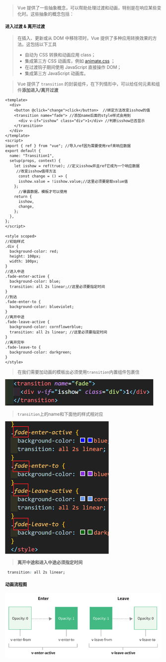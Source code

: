 > Vue 提供了一些抽象概念，可以帮助处理过渡和动画，特别是在响应某些变化时。这些抽象的概念包括：

#### 进入过渡 & 离开过渡

> 在插入、更新或从 DOM 中移除项时，Vue 提供了多种应用转换效果的方法。这包括以下工具
>
> * 自动为 CSS 转换和动画应用 class；
> * 集成第三方 CSS 动画库，例如 [animate.css](https://animate.style/) ；
> * 在过渡钩子期间使用 JavaScript 直接操作 DOM；
> * 集成第三方 JavaScript 动画库。

> Vue 提供了 `transition` 的封装组件，在下列情形中，可以给任何元素和组件**添加进入/离开过渡**

```vue
<template>
  <div>
    <button @click="change">click</button>  //绑定方法改变isshow的值
    <transition name="fade"> //添加name后面的style样式会用到
      <div v-if="isshow" class="div">1</div> //判断isshow已否显示
    </transition>
  </div>
</template>
<script>
import { ref } from "vue"; //导入ref因为需要使用ref来响应数据
export default {
  name: "Transition1",
  setup(props, context) {
    let isshow = ref(true); //定义isshow并且ref它成为一个响应数据
     //改变isshow值得方法
      const change = () => {
      isshow.value = !isshow.value;//这里必须要是取value值
    };
      //暴露数据，模板才可以使用
    return {
      isshow,
      change,
    };
  },
};
</script>

<style scoped>
//初始样式
.div {
  background-color: red;
  height: 100px;
  width: 100px;
}
//进入中途
.fade-enter-active {
  background-color: blue;
  transition: all 2s linear;//这里必须要指定时间
}
//到达
.fade-enter-to {
  background-color: blueviolet;
}
//离开中途
.fade-leave-active {
  background-color: cornflowerblue;
  transition: all 2s linear; //这里必须要指定时间
}
//离开完毕
.fade-leave-to {
  background-color: darkgreen;
}
</style>

```

> 在我们需要加动画的模板出必须使用`transition`内置组件包裹住

![image-20210817140256531](过渡&动画.assets/image-20210817140256531.png)

> `transition`上的name和下面他的样式相对应

![image-20210817140350090](过渡&动画.assets/image-20210817140350090.png)

> **离开中途和进入中途必须指定时间**

```css
 transition: all 2s linear;
```

#### **动画流程图**

![image-20210817140520663](过渡&动画.assets/image-20210817140520663.png)

